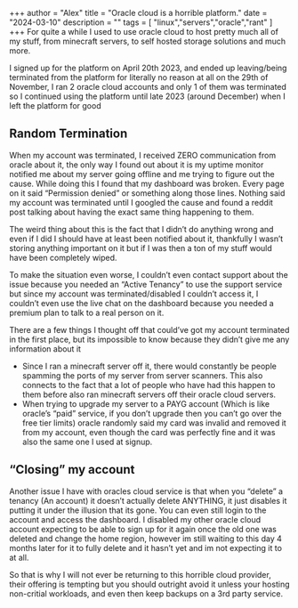 
+++
author = "Alex"
title = "Oracle cloud is a horrible platform."
date = "2024-03-10"
description = ""
tags = [
    "linux","servers","oracle","rant"
]
+++
For quite a while I used to use oracle cloud to host pretty much all of my stuff, from minecraft servers, to self hosted storage solutions and much more.

I signed up for the platform on April 20th 2023, and ended up leaving/being terminated from the platform for literally no reason at all on the 29th of November, I ran 2 oracle cloud accounts and only 1 of them was terminated so I continued using the platform until late 2023 (around December) when I left the platform for good

## Random Termination 
When my account was terminated, I received ZERO communication from oracle about it, the only way I found out about it is my uptime monitor notified me about my server going offline and me trying to figure out the cause. While doing this I found that my dashboard was broken. Every page on it said “Permission denied” or something along those lines. Nothing said my account was terminated until I googled the cause and found a reddit post talking about having the exact same thing happening to them.

The weird thing about this is the fact that I didn’t do anything wrong and even if I did I should have at least been notified about it, thankfully I wasn’t storing anything important on it but if I was then a ton of my stuff would have been completely wiped.

To make the situation even worse, I couldn’t even contact support about the issue because you needed an “Active Tenancy” to use the support service but since my account was terminated/disabled I couldn’t access it, I couldn’t even use the live chat on the dashboard because you needed a premium plan to talk to a real person on it.

There are a few things I thought off that could’ve got my account terminated in the first place, but its impossible to know because they didn’t give me any information about it

- Since I ran a minecraft server off it, there would constantly be people spamming the ports of my server from server scanners. This also connects to the fact that a lot of people who have had this happen to them before also ran minecraft servers off their oracle cloud servers.
- When trying to upgrade my server to a PAYG account (Which is like oracle’s “paid” service, if you don’t upgrade then you can’t go over the free tier limits) oracle randomly said my card was invalid and removed it from my account, even though the card was perfectly fine and it was also the same one I used at signup.

## “Closing” my account
Another issue I have with oracles cloud service is that when you “delete” a tenancy (An account) it doesn’t actually delete ANYTHING, it just disables it putting it under the illusion that its gone. You can even still login to the account and access the dashboard. I disabled my other oracle cloud account expecting to be able to sign up for it again once the old one was deleted and change the home region, however im still waiting to this day 4 months later for it to fully delete and it hasn’t yet and im not expecting it to at all.

So that is why I will not ever be returning to this horrible cloud provider, their offering is tempting but you should outright avoid it unless your hosting non-critial workloads, and even then keep backups on a 3rd party service.
